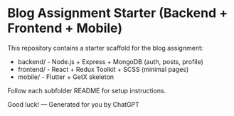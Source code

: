 # Blog Assignment Starter (Backend + Frontend + Mobile)

This repository contains a starter scaffold for the blog assignment:

- backend/  - Node.js + Express + MongoDB (auth, posts, profile)
- frontend/ - React + Redux Toolkit + SCSS (minimal pages)
- mobile/   - Flutter + GetX skeleton

Follow each subfolder README for setup instructions.

Good luck! — Generated for you by ChatGPT

